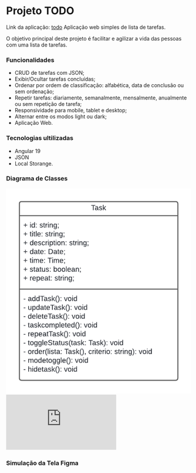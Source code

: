 # Projeto TODO

Link da aplicação: [todo](https://td-bhoks327u-marianas-projects-0a5d45dd.vercel.app/)
Aplicação web simples de lista de tarefas.

O objetivo principal deste projeto é facilitar e agilizar a vida das pessoas com uma lista de tarefas.

### Funcionalidades

- CRUD de tarefas com JSON;
- Exibir/Ocultar tarefas concluídas;
- Ordenar por ordem de classificação: alfabética, data de conclusão ou sem ordenação;
- Repetir tarefas: diariamente, semanalmente, mensalmente, anualmente ou sem repetição de tarefa;
- Responsividade para mobile, tablet e desktop;
- Alternar entre os modos light ou dark;
- Aplicação Web.

### Tecnologias ultilizadas

- Angular 19
- JSON
- Local Storange.
	
### Diagrama de Classes

![](https://github.com/mariana-js/project-todo/blob/main/Arquivos/TODO.png)
![](https://github.com/mariana-js/project-todo/blob/main/Arquivos/telas.pdf)

### Simulação da Tela Figma

[](https://www.figma.com/proto/0ton6TdLJyN1Bwv5hHdTTJ/Mini-Projetos-2024?node-id=6-4&starting-point-node-id=6%3A4)
